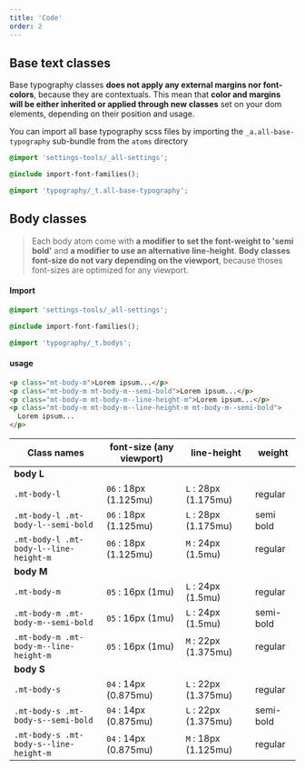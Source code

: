 ```yaml
---
title: 'Code'
order: 2
---
```


## Base text classes

Base typography classes **does not apply any external margins nor font-colors**, because they are contextuals. This mean that **color and margins will be either inherited or applied through new classes** set on your dom elements, depending on their position and usage.

You can import all base typography scss files by importing the `_a.all-base-typography` sub-bundle from the `atoms` directory

```css
@import 'settings-tools/_all-settings';

@include import-font-families();

@import 'typography/_t.all-base-typography';
```

## Body classes

> Each body atom come with **a modifier to set the font-weight to 'semi bold'** and **a modifier to use an alternative line-height**.
> **Body classes font-size do not vary depending on the viewport**, because thoses font-sizes are optimized for any viewport.

#### Import

```css
@import 'settings-tools/_all-settings';

@include import-font-families();

@import 'typography/_t.bodys';
```

#### usage

```html
<p class="mt-body-m">Lorem ipsum...</p>
<p class="mt-body-m mt-body-m--semi-bold">Lorem ipsum...</p>
<p class="mt-body-m mt-body-m--line-height-m">Lorem ipsum...</p>
<p class="mt-body-m mt-body-m--line-height-m mt-body-m--semi-bold">
  Lorem ipsum...
</p>
```

<preview path="src/pages/Foundations/Typography/BodyStyles/previews/typographyBody-variations"></pattern>

| Class names                            | font-size (any viewport) | line-height          | weight    |
| -------------------------------------- | ------------------------ | -------------------- | --------- |
| **body L**                             |
| `.mt-body-l`                           | `06` : 18px (1.125mu)    | `L` : 28px (1.175mu) | regular   |
| `.mt-body-l .mt-body-l--semi-bold`     | `06` : 18px (1.125mu)    | `L` : 28px (1.175mu) | semi bold |
| `.mt-body-l .mt-body-l--line-height-m` | `06` : 18px (1.125mu)    | `M` : 24px (1.5mu)   | regular   |
| **body M**                             |
| `.mt-body-m`                           | `05` : 16px (1mu)        | `L` : 24px (1.5mu)   | regular   |
| `.mt-body-m .mt-body-m--semi-bold`     | `05` : 16px (1mu)        | `L` : 24px (1.5mu)   | semi-bold |
| `.mt-body-m .mt-body-m--line-height-m` | `05` : 16px (1mu)        | `M` : 22px (1.375mu) | regular   |
| **body S**                             |
| `.mt-body-s`                           | `04` : 14px (0.875mu)    | `L` : 22px (1.375mu) | regular   |
| `.mt-body-s .mt-body-s--semi-bold`     | `04` : 14px (0.875mu)    | `L` : 22px (1.375mu) | semi-bold |
| `.mt-body-s .mt-body-s--line-height-m` | `04` : 14px (0.875mu)    | `M` : 18px (1.125mu) | regular   |
